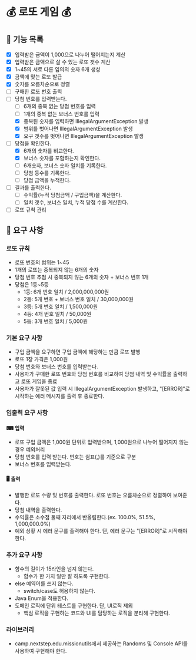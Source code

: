 # 💰 로또 게임 💰
## 📝 기능 목록
-[x] 입력받은 금액이 1,000으로 나누어 떨어지는지 계산
-[x] 입력받은 금액으로 살 수 있는 로또 갯수 계산
-[x] 1~45의 서로 다른 임의의 숫자 6개 생성
-[x] 금액에 맞는 로또 발급
-[x] 숫자를 오름차순으로 정렬
-[ ] 구매한 로또 번호 출력
-[ ] 당첨 번호를 입력받는다.
  -[ ] 6개의 중복 없는 당첨 번호를 입력
  -[ ] 1개의 중복 없는 보너스 번호를 입력
  -[x] 중복된 숫자를 입력하면 IllegalArgumentException 발생
  -[x] 범위를 벗어나면 IllegalArgumentException 발생
  -[x] 요구 갯수를 벗어나면 IllegalArgumentException 발생
- [ ] 당첨을 확인한다.
  - [x] 6개의 숫자를 비교한다.
  - [x] 보너스 숫자를 포함하는지 확인한다.
  - [ ] 6개숫자, 보너스 숫자 일치를 기록한다.
  - [ ] 당첨 등수를 기록한다.
  - [ ] 당첨 금액을 누적한다.
-[ ] 결과를 출력한다.
  -[ ] 수익률(누적 당첨금액 / 구입금액)을 계산한다.
  -[ ] 일치 갯수, 보너스 일치, 누적 당첨 수를 계산한다.
-[ ] 로또 규칙 관리

## 📌 요구 사항
### 로또 규칙
- 로또 번호의 범위는 1~45
- 1개의 로또는 중복되지 않는 6개의 숫자
- 당첨 번호 추첨 시 중복되지 않는 6개의 숫자 + 보너스 번호 1개
- 당첨은 1등~5등
  - 1등: 6개 번호 일치 / 2,000,000,000원
  - 2등: 5개 번호 + 보너스 번호 일치 / 30,000,000원
  - 3등: 5개 번호 일치 / 1,500,000원
  - 4등: 4개 번호 일치 / 50,000원
  - 5등: 3개 번호 일치 / 5,000원

### 기본 요구 사항
- 구입 금액을 요구하면 구입 금액에 해당하는 만큼 로또 발행
- 로또 1장 가격은 1,000원
- 당첨 번호와 보너스 번호를 입력받는다.
- 사용자가 구매한 로또 번호와 당첨 번호를 비교하여 당첨 내역 및 수익률을 출력하고 로또 게임을 종료
- 사용자가 잘못된 값 입력 시 IllegalArgumentException 발생하고,
"[ERROR]"로 시작하는 에러 메시지를 출력 후 종료한다.

### 입출력 요구 사항
#### ⌨ 입력
- 로또 구입 금액은 1,000원 단위로 입력받으며, 1,000원으로 나누어 떨어지지 않는 경우 예외처리
- 당첨 번호를 입력 받는다. 번호는 쉼표(,)를 기준으로 구분
- 보너스 번호를 입력받는다.
#### 🖥 출력
- 발행한 로또 수량 및 번호를 출력한다. 로또 번호는 오름차순으로 정렬하여 보여준다.
- 당첨 내역을 출력한다.
- 수익률은 소수점 둘째 자리에서 반올림한다.(ex. 100.0%, 51.5%, 1,000,000.0%)
- 예외 상황 시 에러 문구를 출력해야 한다. 단, 에러 문구는 "[ERROR]"로 시작해야 한다.

### 추가 요구 사항
- 함수의 길이가 15라인을 넘지 않는다.
  - 함수가 한 가지 일만 잘 하도록 구현한다.
- else 예약어를 쓰지 않는다.
  - switch/case도 허용하지 않는다.
- Java Enum을 적용한다.
- 도메인 로직에 단위 테스트를 구현한다. 단, UI로직 제외
  - 핵심 로직을 구현하는 코드와 UI를 담당하는 로직을 분리해 구현한다.

### 라이브러리
- camp.nextstep.edu.missionutils에서 제공하는 Randoms 및 Console API를 사용하여 구현해야 한다.
